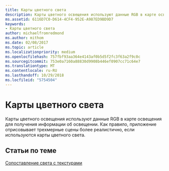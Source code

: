 ```yaml
---
title: Карты цветного света
description: Карты цветного освещения используют данные RGB в карте освещения для получения информации об освещении. Как правило, приложение отрисовывает трехмерные сцены более реалистично, если используются карты цветного света.
ms.assetid: 6116D7C0-D614-4CF4-952E-A987ED9BD9D7
keywords:
- Карты цветного света
author: michaelfromredmond
ms.author: mithom
ms.date: 02/08/2017
ms.topic: article
ms.localizationpriority: medium
ms.openlocfilehash: 757fbf93aa364e4143af0b5d5f2fc3f63a2f9c0c
ms.sourcegitcommit: 753e0a7160a88830d9908b446ef0907cc71c64e7
ms.translationtype: MT
ms.contentlocale: ru-RU
ms.lasthandoff: 10/29/2018
ms.locfileid: "5754504"
---
```

# <a name="color-light-maps"></a>Карты цветного света


Карты цветного освещения используют данные RGB в карте освещения для получения информации об освещении. Как правило, приложение отрисовывает трехмерные сцены более реалистично, если используются карты цветного света.

## <a name="span-idrelated-topicsspanrelated-topics"></a><span id="related-topics"></span>Статьи по теме


[Сопоставление света с текстурами](light-mapping-with-textures.md)

 

 




